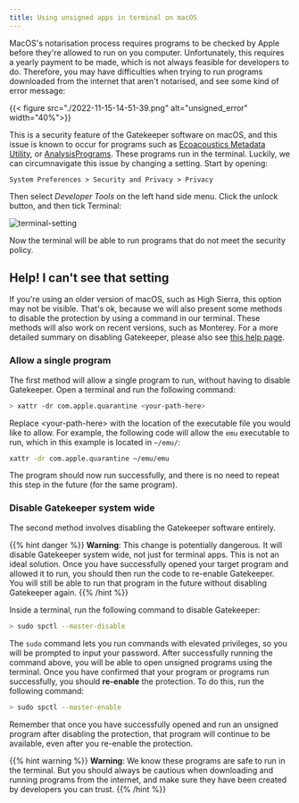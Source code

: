 ```yaml
---
title: Using unsigned apps in terminal on macOS
---
```


MacOS's notarisation process requires programs to be checked by Apple before
they're allowed to run on you computer. Unfortunately, this requires a yearly
payment to be made, which is not always feasible for developers to do.
Therefore, you may have difficulties when trying to run programs downloaded from
the internet that aren't notarised, and see some kind of error message:

{{< figure src="./2022-11-15-14-51-39.png" alt="unsigned_error" width="40%">}}

This is a security feature of the Gatekeeper software on macOS, and this issue
is known to occur for programs such as [Ecoacoustics Metadata Utility](https://github.com/QutEcoacoustics/emu), or
[AnalysisPrograms](https://github.com/QutEcoacoustics/audio-analysis). These
programs run in the terminal. Luckily, we can circumnavigate this issue by
changing a setting. Start by opening: 

```
System Preferences > Security and Privacy > Privacy
```

Then select _Developer Tools_ on the left hand side menu. Click the
unlock button, and then tick Terminal:

![terminal-setting](./terminalsetting.png)

Now the terminal will be able to run programs that do not meet the security
policy. 

## Help! I can't see that setting

If you're using an older version of macOS, such as High Sierra, this option may
not be visible. That's ok, because we will also present some methods to disable
the protection by using a command in our terminal. These methods will also work
on recent versions, such as Monterey. For a more detailed summary on disabling
Gatekeeper, please also see [this help page](https://disable-gatekeeper.github.io/).

### Allow a single program

The first method will allow a single program to run, without having to disable
Gatekeeper. Open a terminal and run the following command:

```sh
> xattr -dr com.apple.quarantine <your-path-here>
```

Replace \<your-path-here\> with the location of the executable file you would
like to allow. For example, the following code will allow the `emu` executable
to run, which in this example is located in `~/emu/`:

```sh
xattr -dr com.apple.quarantine ~/emu/emu
```

The program should now run successfully, and there is no need to repeat this
step in the future (for the same program). 

### Disable Gatekeeper system wide

The second method involves disabling the Gatekeeper software entirely.  

{{% hint danger %}}
**Warning**: This change is potentially dangerous. It will disable Gatekeeper
system wide, not just for terminal apps. This is not an ideal solution. Once
you have successfully opened your target program and allowed it to run, you
should then run the code to re-enable Gatekeeper. You will still be able to run
that program in the future without disabling Gatekeeper again. 
{{% /hint %}}

Inside a terminal, run the following command to disable Gatekeeper:

```sh
> sudo spctl --master-disable
```

The `sudo` command lets you run commands with elevated privileges, so you will
be prompted to input your password. After successfully running the command
above, you will be able to open unsigned programs using the terminal. Once you
have confirmed that your program or programs run successfully, you should
**re-enable** the protection. To do this, run the following command:

```sh
> sudo spctl --master-enable
```

Remember that once you have successfully opened and run an unsigned program
after disabling the protection, that program will continue to be available, even
after you re-enable the protection. 

{{% hint warning %}}
**Warning**: We know these programs are safe to run in the terminal. But you
should always be cautious when downloading and running programs from the
internet, and make sure they have been created by developers you can trust. 
{{% /hint %}}


